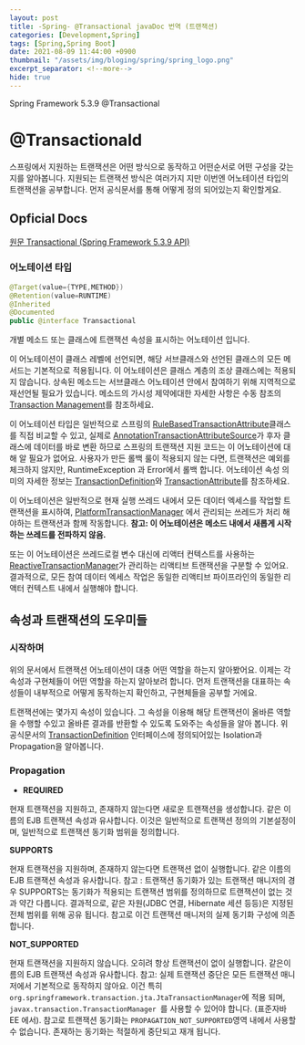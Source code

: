```yaml
---
layout: post
title: -Spring- @Transactional javaDoc 번역 (트랜잭션)
categories: [Development,Spring]
tags: [Spring,Spring Boot]
date: 2021-08-09 11:44:00 +0900
thumbnail: "/assets/img/bloging/spring/spring_logo.png"
excerpt_separator: <!--more-->
hide: true
---
```

Spring Framework 5.3.9 @Transactional

<!--more-->
# @Transactionald
스프링에서 지원하는 트랜잭션은 어떤 방식으로 동작하고 어떤순서로 어떤 구성을 갖는지를 알아봅니다.
지원되는 트랜잭션 방식은 여러가지 지만 이번엔 어노테이션 타입의 트랜잭션을 공부합니다.
먼저 공식문서를 통해 어떻게 정의 되어있는지 확인할게요.

## Opficial Docs
[원문 Transactional (Spring Framework 5.3.9 API)](https://docs.spring.io/spring-framework/docs/current/javadoc-api/org/springframework/transaction/annotation/Transactional.html)

### 어노테이션 타입

```java
@Target(value={TYPE,METHOD})
@Retention(value=RUNTIME)
@Inherited
@Documented
public @interface Transactional
```

개별 메소드 또는 클래스에 트랜잭션 속성을 표시하는 어노테이션 입니다.

이 어노테이션이 클래스 레벨에 선언되면, 해당 서브클래스와 선언된 클래스의 모든 메서드는 기본적으로 적용됩니다. 이 어노테이션은 클래스 계층의 조상 클래스에는 적용되지 않습니다. 상속된 메소드는 서브클래스 어노테이션 안에서 참여하기 위해 지역적으로 재선언될 필요가 있습니다. 메소드의 가시성 제약에대한 자세한 사항은 수동 참조의 [Transaction Management](https://docs.spring.io/spring-framework/docs/current/reference/html/data-access.html#transaction)를 참조하세요.

이 어노테이션 타입은 일반적으로 스프링의 [RuleBasedTransactionAttribute](https://docs.spring.io/spring-framework/docs/current/javadoc-api/org/springframework/transaction/interceptor/RuleBasedTransactionAttribute.html)클래스를 직접 비교할 수 있고, 실제로 [AnnotationTransactionAttributeSource](https://docs.spring.io/spring-framework/docs/current/javadoc-api/org/springframework/transaction/annotation/AnnotationTransactionAttributeSource.html)가 후자 클래스에 데이터를 바로 변환 하므로 스프링의 트랜잭션 지원 코드는 이 어노테이션에 대해 알 필요가 없어요. 사용자가 만든 롤백 룰이 적용되지 않는 다면, 트랜잭션은 예외를 체크하지 않지만, RuntimeException 과 Error에서 롤백 합니다. 어노테이션 속성 의미의 자세한 정보는
[TransactionDefinition](https://docs.spring.io/spring-framework/docs/current/javadoc-api/org/springframework/transaction/TransactionDefinition.html)와 [TransactionAttribute](https://docs.spring.io/spring-framework/docs/current/javadoc-api/org/springframework/transaction/interceptor/TransactionAttribute.html)를 참조하세요.

이 어노테이션은 일반적으로 현재 실행 쓰레드 내에서 모든 데이터 엑세스를 작업할 트랜잭션을 표시하여, [PlatformTransactionManager](https://docs.spring.io/spring-framework/docs/current/javadoc-api/org/springframework/transaction/PlatformTransactionManager.html)
에서 관리되는 쓰레드가 처리 해야하는 트랜잭션과 함께 작동합니다. **참고: 이 어노테이션은 메소드 내에서 새롭게 시작하는 쓰레드를 전파하지 않음.**

또는 이 어노테이션은 쓰레드로컬 변수 대신에 리액터 컨텍스트를 사용하는 [ReactiveTransactionManager](https://docs.spring.io/spring-framework/docs/current/javadoc-api/org/springframework/transaction/ReactiveTransactionManager.html)가 관리하는 리액티브 트랜잭션을 구분할 수 있어요. 결과적으로, 모든 참여 데이터 엑세스 작업은 동일한 리액티브 파이프라인의 동일한 리액터 컨텍스트 내에서 실행해야 합니다.


## 속성과 트랜잭션의 도우미들

### 시작하며

위의 문서에서 트랜잭션 어노테이션이 대충 어떤 역할을 하는지 알아봤어요. 이제는 각 속성과 구현체들이 어떤 역할을 하는지 알아보려 합니다. 먼저 트랜잭션을 대표하는 속성들이 내부적으로 어떻게 동작하는지 확인하고, 구현체들을 공부할 거에요.

트랜잭션에는 몇가지 속성이 있습니다. 그 속성을 이용해 해당 트랜잭션이 올바른 역할을 수행할 수있고 올바른 결과를 반환할 수 있도록 도와주는 속성들을 알아 봅니다. 위 공식문서의 [TransactionDefinition](https://docs.spring.io/spring-framework/docs/current/javadoc-api/org/springframework/transaction/TransactionDefinition.html) 인터페이스에 정의되어있는 Isolation과 Propagation을 알아봅니다.

### Propagation

* **REQUIRED**

현재 트랜잭션을 지원하고, 존재하지 않는다면 새로운 트랜잭션을 생성합니다. 같은 이름의 EJB 트랜잭션 속성과 유사합니다. 이것은 일반적으로 트랜잭션 정의의 기본설정이며, 일반적으로 트랜잭션 동기화 범위을 정의합니다.

**SUPPORTS**

현재 트랜잭션을 지원하며, 존재하지 않는다면 트랜잭션 없이 실행합니다. 같은 이름의 EJB 트랜잭션 속성과 유사합니다.
참고 : 트랜잭션 동기화가 있는 트랜잭션 매니저의 경우 SUPPORTS는 동기화가 적용되는 트랜잭션 범위를 정의하므로 트랜잭션이 없는 것과 약간 다릅니다. 결과적으로, 같은 자원(JDBC 연결, Hibernate 세션 등등)은 지정된 전체 범위를 위해 공유 됩니다. 참고로 이건 트랜잭션 매니저의 실제 동기화 구성에 의존합니다.

**NOT_SUPPORTED**

현재 트랜잭션을 지원하지 않습니다. 오히려 항상 트랜잭션이 없이 실행합니다. 같은이름의 EJB 트랜잭션 속성과 유사합니다.
참고: 실제 트랜잭션 중단은 모든 트랜잭션 매니저에서 기본적으로 동작하지 않아요. 이건 특히 `org.springframework.transaction.jta.JtaTransactionManager`에 적용 되며,  `javax.transaction.TransactionManager `를 사용할 수 있어야 합니다. (표준자바 EE 에서).
참고로 트랜잭션 동기화는 `PROPAGATION_NOT_SUPPORTED`영역 내에서 사용할 수 없습니다. 존재하는 동기화는 적절하게 중단되고 재개 됩니다.
